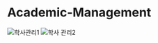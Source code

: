 # Academic-Management
![학사관리1](https://user-images.githubusercontent.com/76393020/114684208-a9189280-9d4b-11eb-8ed1-27fbdffac056.png)
![학사 관리2](https://user-images.githubusercontent.com/76393020/114684220-ab7aec80-9d4b-11eb-8404-f6e2f37cf742.png)
